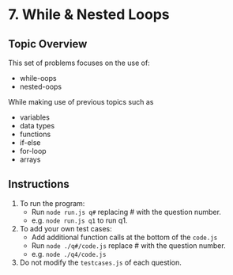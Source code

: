 # 7. While & Nested Loops

## Topic Overview

This set of problems focuses on the use of:

-   while-oops
-   nested-oops

While making use of previous topics such as

-   variables
-   data types
-   functions
-   if-else
-   for-loop
-   arrays

## Instructions

1. To run the program:
    - Run `node run.js q#` replacing # with the question number.
    - e.g. `node run.js q1` to run q1.
2. To add your own test cases:
    - Add additional function calls at the bottom of the `code.js`
    - Run `node ./q#/code.js` replace # with the question number.
    - e.g. `node ./q4/code.js`
3. Do not modify the `testcases.js` of each question.
